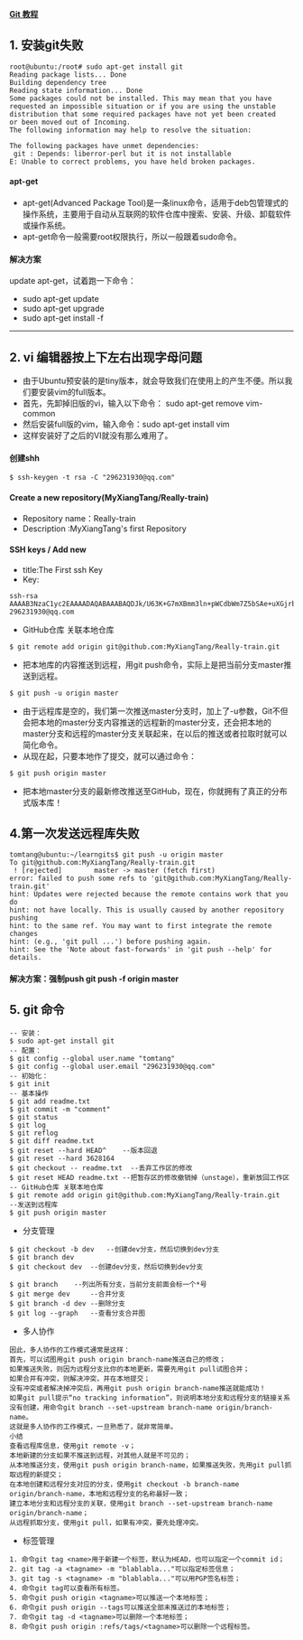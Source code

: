[**Git 教程**](https://www.liaoxuefeng.com/wiki/0013739516305929606dd18361248578c67b8067c8c017b000)
## 1. 安装git失败
```
root@ubuntu:/root# sudo apt-get install git
Reading package lists... Done
Building dependency tree       
Reading state information... Done
Some packages could not be installed. This may mean that you have
requested an impossible situation or if you are using the unstable
distribution that some required packages have not yet been created
or been moved out of Incoming.
The following information may help to resolve the situation:

The following packages have unmet dependencies:
 git : Depends: liberror-perl but it is not installable
E: Unable to correct problems, you have held broken packages.

```
#### apt-get
- apt-get(Advanced Package Tool)是一条linux命令，适用于deb包管理式的操作系统，主要用于自动从互联网的软件仓库中搜索、安装、升级、卸载软件或操作系统。
- apt-get命令一般需要root权限执行，所以一般跟着sudo命令。
#### 解决方案
update apt-get，试着跑一下命令：
- sudo apt-get update  
- sudo apt-get upgrade
- sudo apt-get install -f 
- ---
## 2. vi 编辑器按上下左右出现字母问题
- 由于Ubuntu预安装的是tiny版本，就会导致我们在使用上的产生不便。所以我们要安装vim的full版本。
- 首先，先卸掉旧版的vi，输入以下命令： sudo apt-get remove vim-common
- 然后安装full版的vim，输入命令：sudo apt-get install vim
- 这样安装好了之后的VI就没有那么难用了。

#### 创建shh 

```
$ ssh-keygen -t rsa -C "296231930@qq.com"
```
#### Create a new repository(MyXiangTang/Really-train)
- Repository name：Really-train
- Description :MyXiangTang's first Repository 
#### SSH keys / Add new
- title:The First ssh Key
- Key:
```
ssh-rsa AAAAB3NzaC1yc2EAAAADAQABAAABAQDJk/U63K+G7mXBmm3ln+pWCdbWm7Z5bSAe+uXGjrbz3pyHjh7lSQ9WQCYUBPt7yii5udW6vLrB2ZlKwgtGmDzYkEbeprh5mKth1oDTzz+lgMmMeNrmkeAlQos5qYBW0fVCLLp3IFMnQsm7eLPzdJk2OOFB45B3/F3lscLWLRqxwmayM2XibQm6iPSN+mo2mN9EvxR5J/7ur0CdrRw1P9D12eF5mwRIvygEABAzF/w19qgpokg0hfg7hg/lk2aInNzL5VJ6jHzTtpVQcTGmoCXt9PeNUVhnH+sdykPIOmQyy8VTArnw10O3GH2SrowaeCfkpthmnFGC/9xwamH+00Ct 296231930@qq.com

```
- GitHub仓库 关联本地仓库

```
$ git remote add origin git@github.com:MyXiangTang/Really-train.git
```
- 把本地库的内容推送到远程，用git push命令，实际上是把当前分支master推送到远程。
```
$ git push -u origin master
```
- 由于远程库是空的，我们第一次推送master分支时，加上了-u参数，Git不但会把本地的master分支内容推送的远程新的master分支，还会把本地的master分支和远程的master分支关联起来，在以后的推送或者拉取时就可以简化命令。
- 从现在起，只要本地作了提交，就可以通过命令：
```
$ git push origin master
```
- 把本地master分支的最新修改推送至GitHub，现在，你就拥有了真正的分布式版本库！
## 4.第一次发送远程库失败

```
tomtang@ubuntu:~/learngits$ git push -u origin master
To git@github.com:MyXiangTang/Really-train.git
 ! [rejected]        master -> master (fetch first)
error: failed to push some refs to 'git@github.com:MyXiangTang/Really-train.git'
hint: Updates were rejected because the remote contains work that you do
hint: not have locally. This is usually caused by another repository pushing
hint: to the same ref. You may want to first integrate the remote changes
hint: (e.g., 'git pull ...') before pushing again.
hint: See the 'Note about fast-forwards' in 'git push --help' for details.

```
#### 解决方案：强制push git push -f origin master
## 5. git 命令
```
-- 安装：    
$ sudo apt-get install git
-- 配置：  
$ git config --global user.name "tomtang"
$ git config --global user.email "296231930@qq.com"
-- 初始化：
$ git init
-- 基本操作
$ git add readme.txt
$ git commit -m "comment"
$ git status
$ git log 
$ git reflog
$ git diff readme.txt
$ git reset --hard HEAD^    --版本回退
$ git reset --hard 3628164   
$ git checkout -- readme.txt  --丢弃工作区的修改
$ git reset HEAD readme.txt --把暂存区的修改撤销掉（unstage），重新放回工作区
-- GitHub仓库 关联本地仓库
$ git remote add origin git@github.com:MyXiangTang/Really-train.git
--发送到远程库
$ git push origin master
```
- 分支管理
```
$ git checkout -b dev   --创建dev分支，然后切换到dev分支
$ git branch dev
$ git checkout dev  --创建dev分支，然后切换到dev分支

$ git branch    --列出所有分支，当前分支前面会标一个*号
$ git merge dev     --合并分支
$ git branch -d dev --删除分支
$ git log --graph   --查看分支合并图
```
- 多人协作
```
因此，多人协作的工作模式通常是这样：
首先，可以试图用git push origin branch-name推送自己的修改；
如果推送失败，则因为远程分支比你的本地更新，需要先用git pull试图合并；
如果合并有冲突，则解决冲突，并在本地提交；
没有冲突或者解决掉冲突后，再用git push origin branch-name推送就能成功！
如果git pull提示“no tracking information”，则说明本地分支和远程分支的链接关系没有创建，用命令git branch --set-upstream branch-name origin/branch-name。
这就是多人协作的工作模式，一旦熟悉了，就非常简单。
小结
查看远程库信息，使用git remote -v；
本地新建的分支如果不推送到远程，对其他人就是不可见的；
从本地推送分支，使用git push origin branch-name，如果推送失败，先用git pull抓取远程的新提交；
在本地创建和远程分支对应的分支，使用git checkout -b branch-name origin/branch-name，本地和远程分支的名称最好一致；
建立本地分支和远程分支的关联，使用git branch --set-upstream branch-name origin/branch-name；
从远程抓取分支，使用git pull，如果有冲突，要先处理冲突。
```
- 标签管理
```
1. 命令git tag <name>用于新建一个标签，默认为HEAD，也可以指定一个commit id；
2. git tag -a <tagname> -m "blablabla..."可以指定标签信息；
3. git tag -s <tagname> -m "blablabla..."可以用PGP签名标签；
4. 命令git tag可以查看所有标签。
5. 命令git push origin <tagname>可以推送一个本地标签；
6. 命令git push origin --tags可以推送全部未推送过的本地标签；
7. 命令git tag -d <tagname>可以删除一个本地标签；
8. 命令git push origin :refs/tags/<tagname>可以删除一个远程标签。
```

